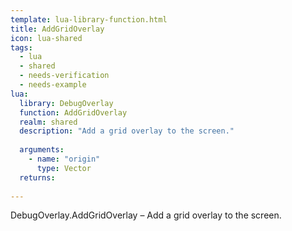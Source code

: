 ```yaml
---
template: lua-library-function.html
title: AddGridOverlay
icon: lua-shared
tags:
  - lua
  - shared
  - needs-verification
  - needs-example
lua:
  library: DebugOverlay
  function: AddGridOverlay
  realm: shared
  description: "Add a grid overlay to the screen."
  
  arguments:
    - name: "origin"
      type: Vector
  returns:
    
---
```


<div class="lua__search__keywords">
DebugOverlay.AddGridOverlay &#x2013; Add a grid overlay to the screen.
</div>
